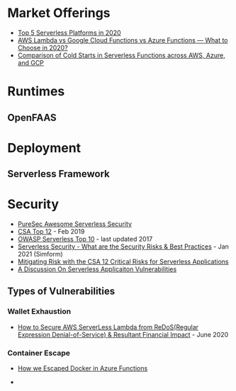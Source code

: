 # Market Offerings
- [Top 5 Serverless Platforms in 2020](https://blog.techmagic.co/top-5-serverless-platforms-in-2020/)
- [AWS Lambda vs Google Cloud Functions vs Azure Functions — What to Choose in 2020?](https://medium.com/techmagic/aws-lambda-vs-google-cloud-functions-vs-azure-functions-what-to-choose-in-2020-6d5340b79d98)
- [Comparison of Cold Starts in Serverless Functions across AWS, Azure, and GCP](https://mikhail.io/serverless/coldstarts/big3/)

# Runtimes
## OpenFAAS

# Deployment 
## Serverless Framework



# Security
- [PureSec Awesome Serverless Security](https://github.com/puresec/awesome-serverless-security)
- [CSA Top 12](https://cloudsecurityalliance.org/blog/2019/02/11/critical-risks-serverless-applications/) - Feb 2019
- [OWASP Serverless Top 10](https://owasp.org/www-project-serverless-top-10/) - last updated 2017
- [Serverless Security - What are the Security Risks & Best Practices](https://www.simform.com/serverless-security/) - Jan 2021 (Simform)
- [Mitigating Risk with the CSA 12 Critical Risks for Serverless Applications](https://www.sans.org/reading-room/whitepapers/cloud/mitigating-risk-csa-12-critical-risks-serverless-applications-39845)
- [A Discussion On Serverless Applicaiton Vulnerabilities](https://www.trustedsec.com/blog/a-discussion-on-serverless-application-vulnerabilities/)


## Types of Vulnerabilities

### Wallet Exhaustion 
- [How to Secure AWS ServerLess Lambda from ReDoS(Regular Expression Denial-of-Service) & Resultant Financial Impact](https://medium.com/@ddigvijay/how-to-secure-aws-serverless-lambda-from-redos-regular-expression-denial-of-service-resultant-12f0401118cd) - June 2020

### Container Escape
- [How we Escaped Docker in Azure Functions](https://www.intezer.com/blog/research/how-we-escaped-docker-in-azure-functions/)

- 
